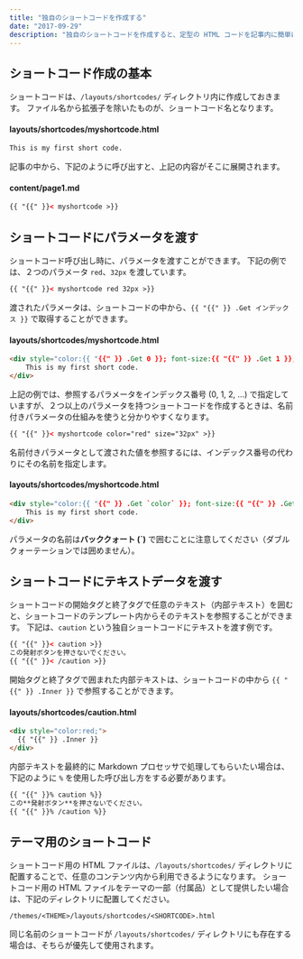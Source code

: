 ```yaml
---
title: "独自のショートコードを作成する"
date: "2017-09-29"
description: "独自のショートコードを作成すると、定型の HTML コードを記事内に簡単に埋め込めるようになります。"
---
```


ショートコード作成の基本
----

ショートコードは、`/layouts/shortcodes/` ディレクトリ内に作成しておきます。
ファイル名から拡張子を除いたものが、ショートコード名となります。

#### layouts/shortcodes/myshortcode.html

~~~ html
This is my first short code.
~~~

記事の中から、下記のように呼び出すと、上記の内容がそこに展開されます。

#### content/page1.md

~~~ html
{{ "{{" }}< myshortcode >}}
~~~


ショートコードにパラメータを渡す
----

ショートコード呼び出し時に、パラメータを渡すことができます。
下記の例では、２つのパラメータ `red`、`32px` を渡しています。

~~~ html
{{ "{{" }}< myshortcode red 32px >}}
~~~

渡されたパラメータは、ショートコードの中から、`{{ "{{" }} .Get インデックス }}` で取得することができます。

#### layouts/shortcodes/myshortcode.html

~~~ html
<div style="color:{{ "{{" }} .Get 0 }}; font-size:{{ "{{" }} .Get 1 }};">
    This is my first short code.
</div>
~~~

上記の例では、参照するパラメータをインデックス番号 (0, 1, 2, ...) で指定していますが、２つ以上のパラメータを持つショートコードを作成するときは、名前付きパラメータの仕組みを使うと分かりやすくなります。

~~~ html
{{ "{{" }}< myshortcode color="red" size="32px" >}}
~~~

名前付きパラメータとして渡された値を参照するには、インデックス番号の代わりにその名前を指定します。

#### layouts/shortcodes/myshortcode.html

~~~ html
<div style="color:{{ "{{" }} .Get `color` }}; font-size:{{ "{{" }} .Get `size` }};">
    This is my first short code.
</div>
~~~

パラメータの名前は**バッククォート (`)** で囲むことに注意してください（ダブルクォーテーションでは囲めません）。


ショートコードにテキストデータを渡す
----

ショートコードの開始タグと終了タグで任意のテキスト（内部テキスト）を囲むと、ショートコードのテンプレート内からそのテキストを参照することができます。
下記は、`caution` という独自ショートコードにテキストを渡す例です。

~~~ html
{{ "{{" }}< caution >}}
この発射ボタンを押さないでください。
{{ "{{" }}< /caution >}}
~~~

開始タグと終了タグで囲まれた内部テキストは、ショートコードの中から `{{ "{{" }} .Inner }}` で参照することができます。

#### layouts/shortcodes/caution.html

~~~ html
<div style="color:red;">
  {{ "{{" }} .Inner }}
</div>
~~~

内部テキストを最終的に Markdown プロセッサで処理してもらいたい場合は、下記のように `%` を使用した呼び出し方をする必要があります。

~~~ html
{{ "{{" }}% caution %}}
この**発射ボタン**を押さないでください。
{{ "{{" }}% /caution %}}
~~~


テーマ用のショートコード
----

ショートコード用の HTML ファイルは、`/layouts/shortcodes/` ディレクトリに配置することで、任意のコンテンツ内から利用できるようになります。
ショートコード用の HTML ファイルをテーマの一部（付属品）として提供したい場合は、下記のディレクトリに配置してください。

~~~
/themes/<THEME>/layouts/shortcodes/<SHORTCODE>.html
~~~

同じ名前のショートコードが `/layouts/shortcodes/` ディレクトリにも存在する場合は、そちらが優先して使用されます。


